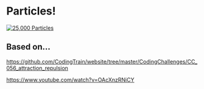 # Particles!


[![25,000 Particles](http://img.youtube.com/vi/7l9070x1vQg/0.jpg)](http://www.youtube.com/watch?v=7l9070x1vQg)




## Based on...

https://github.com/CodingTrain/website/tree/master/CodingChallenges/CC_056_attraction_repulsion

https://www.youtube.com/watch?v=OAcXnzRNiCY
